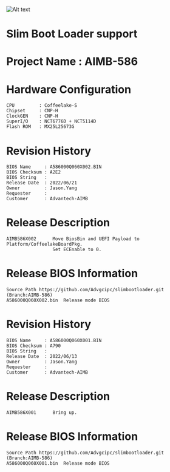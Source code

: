 ![Alt text](https://www.advantech.tw/css/css-img/advantech-logo-notagl.svg "Advantech sbl")

# Slim Boot Loader support 

#  Project Name : AIMB-586 

#  Hardware Configuration
    CPU         : Coffeelake-S
    Chipset     : CNP-H
    ClockGEN    : CNP-H
    SuperI/O    : NCT6776D + NCT5114D
    Flash ROM   : MX25L25673G
	
#  Revision History
    BIOS Name     : A586000Q060X002.BIN
    BIOS Checksum : A2E2
    BIOS String   : 
    Release Date  : 2022/06/21
    Owner         : Jason.Yang
    Requester     : 
    Customer      : Advantech-AIMB

#  Release Description
    AIMB586X002      Move BiosBin and UEFI Payload to Platform/CoffeelakeBoardPkg.
                     Set ECEnable to 0.

#  Release BIOS Information
    Source Path https://github.com/Advgcipc/slimbootloader.git (Branch:AIMB-586)
    A586000Q060X002.bin  Release mode BIOS
	
#  Revision History
    BIOS Name     : A586000Q060X001.BIN
    BIOS Checksum : A790
    BIOS String   : 
    Release Date  : 2022/06/13
    Owner         : Jason.Yang
    Requester     : 
    Customer      : Advantech-AIMB

#  Release Description
    AIMB586X001      Bring up.

#  Release BIOS Information
    Source Path https://github.com/Advgcipc/slimbootloader.git (Branch:AIMB-586)
    A586000Q060X001.bin  Release mode BIOS